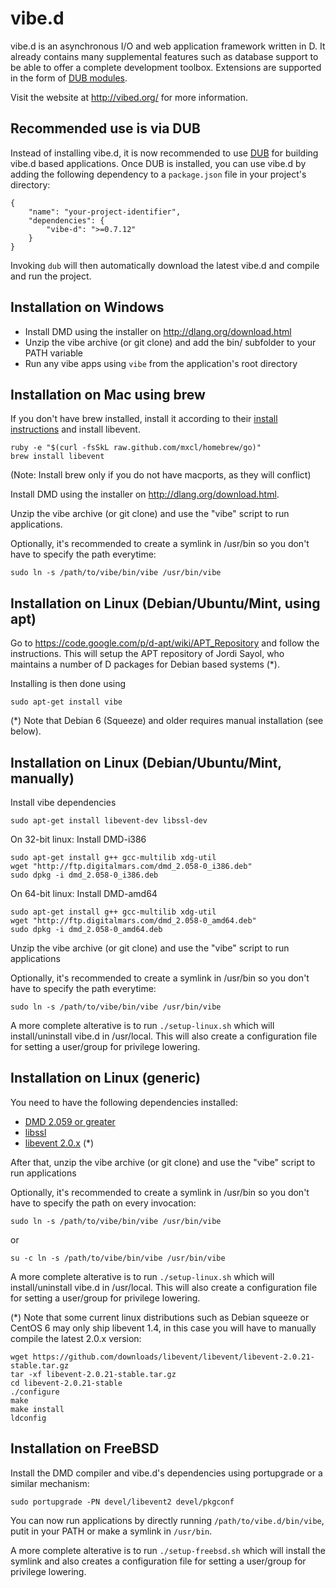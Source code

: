 vibe.d
======

vibe.d is an asynchronous I/O and web application framework written in D.
It already contains many supplemental features such as database support
to be able to offer a complete development toolbox. Extensions are
supported in the form of [DUB modules](http://registry.vibed.org/).

Visit the website at <http://vibed.org/> for more information.


Recommended use is via DUB
--------------------------

Instead of installing vibe.d, it is now recommended to use 
[DUB](https://github.com/rejectedsoftware/dub) for building vibe.d based
applications. Once DUB is installed, you can use vibe.d by adding the following
dependency to a `package.json` file in your project's directory:

    {
        "name": "your-project-identifier",
        "dependencies": {
            "vibe-d": ">=0.7.12"
        }
    }

Invoking `dub` will then automatically download the latest vibe.d and compile
and run the project.


Installation on Windows
-----------------------

 - Install DMD using the installer on <http://dlang.org/download.html>
 - Unzip the vibe archive (or git clone) and add the bin/ subfolder to your PATH variable
 - Run any vibe apps using `vibe` from the application's root directory


Installation on Mac using brew
------------------------------

If you don't have brew installed, install it according to their [install
instructions](<https://github.com/mxcl/homebrew/wiki/installation>) and
install libevent.

    ruby -e "$(curl -fsSkL raw.github.com/mxcl/homebrew/go)"
    brew install libevent

(Note: Install brew only if you do not have macports, as they will conflict)

Install DMD using the installer on <http://dlang.org/download.html>.
 
Unzip the vibe archive (or git clone) and use the "vibe" script to run applications.
 
Optionally, it's recommended to create a symlink in /usr/bin so you don't
have to specify the path everytime:
 
    sudo ln -s /path/to/vibe/bin/vibe /usr/bin/vibe


Installation on Linux (Debian/Ubuntu/Mint, using apt)
-----------------------------------------------------

Go to <https://code.google.com/p/d-apt/wiki/APT_Repository> and follow the
instructions. This will setup the APT repository of Jordi Sayol, who maintains
a number of D packages for Debian based systems (*).

Installing is then done using

    sudo apt-get install vibe

(*) Note that Debian 6 (Squeeze) and older requires manual installation (see below).


Installation on Linux (Debian/Ubuntu/Mint, manually)
-----------------------------------------------

Install vibe dependencies

    sudo apt-get install libevent-dev libssl-dev


On 32-bit linux: Install DMD-i386

    sudo apt-get install g++ gcc-multilib xdg-util
    wget "http://ftp.digitalmars.com/dmd_2.058-0_i386.deb"
    sudo dpkg -i dmd_2.058-0_i386.deb


On 64-bit linux: Install DMD-amd64

    sudo apt-get install g++ gcc-multilib xdg-util
    wget "http://ftp.digitalmars.com/dmd_2.058-0_amd64.deb"
    sudo dpkg -i dmd_2.058-0_amd64.deb


Unzip the vibe archive (or git clone) and use the "vibe" script to run applications

Optionally, it's recommended to create a symlink in /usr/bin so you don't
have to specify the path everytime:
 
    sudo ln -s /path/to/vibe/bin/vibe /usr/bin/vibe

A more complete alterative is to run `./setup-linux.sh` which will install/uninstall vibe.d in /usr/local. This will also create a configuration file for setting a user/group for privilege lowering.


Installation on Linux (generic)
-------------------------------

You need to have the following dependencies installed:

 - [DMD 2.059 or greater](http://dlang.org/download)
 - [libssl](http://www.openssl.org/source/)
 - [libevent 2.0.x](http://libevent.org/) (*)

After that, unzip the vibe archive (or git clone) and use the "vibe" script to run applications

Optionally, it's recommended to create a symlink in /usr/bin so you don't
have to specify the path on every invocation:
 
    sudo ln -s /path/to/vibe/bin/vibe /usr/bin/vibe

or

    su -c ln -s /path/to/vibe/bin/vibe /usr/bin/vibe

A more complete alterative is to run `./setup-linux.sh` which will install/uninstall vibe.d in /usr/local. This will also create a configuration file for setting a user/group for privilege lowering.

(*) Note that some current linux distributions such as Debian squeeze or CentOS 6 may only ship libevent 1.4, in this case you will have to manually compile the latest 2.0.x version:

```
wget https://github.com/downloads/libevent/libevent/libevent-2.0.21-stable.tar.gz
tar -xf libevent-2.0.21-stable.tar.gz
cd libevent-2.0.21-stable
./configure
make
make install
ldconfig
```


Installation on FreeBSD
-----------------------

Install the DMD compiler and vibe.d's dependencies using portupgrade or a similar mechanism:

    sudo portupgrade -PN devel/libevent2 devel/pkgconf

You can now run applications by directly running `/path/to/vibe.d/bin/vibe`, putit in your PATH or make a symlink in `/usr/bin`.

A more complete alterative is to run `./setup-freebsd.sh` which will install the symlink and also creates a configuration file for setting a user/group for privilege lowering.
